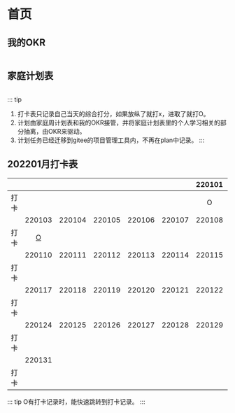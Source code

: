 # 首页

## 我的OKR
<p>
    <img :src="$withBase('/okr/okr-1211.png')" alt="">
</p>


## 家庭计划表
<p>
    <img :src="$withBase('/home/homeplan.png')" alt="">
</p>


::: tip
1. 打卡表只记录自己当天的综合打分，如果放纵了就打x，进取了就打O。
2. 计划由家庭周计划表和我的OKR接管，并将家庭计划表里的个人学习相关的部分抽离，由OKR来驱动。
3. 计划任务已经迁移到gitee的项目管理工具内，不再在plan中记录。
:::



## 202201月打卡表

|      |                                     |        |        |        |        | 220101 | 220102 |
| :--: | :---------------------------------: | :----: | :----: | :----: | :----: | :----: | :----: |
| 打卡 |                                     |        |        |        |        |   O    |   O    |
|      |               220103                | 220104 | 220105 | 220106 | 220107 | 220108 | 220109 |
| 打卡 | [O](./zh/2022/a01.html#_2022-01-03) |        |        |        |        |        |        |
|      |               220110                | 220111 | 220112 | 220113 | 220114 | 220115 | 220116 |
| 打卡 |                                     |        |        |        |        |        |        |
|      |               220117                | 220118 | 220119 | 220120 | 220121 | 220122 | 220123 |
| 打卡 |                                     |        |        |        |        |        |        |
|      |               220124                | 220125 | 220126 | 220127 | 220128 | 220129 | 220130 |
| 打卡 |                                     |        |        |        |        |        |        |
|      |               220131                |        |        |        |        |        |        |
| 打卡 |                                     |        |        |        |        |        |        |



::: tip
O有打卡记录时，能快速跳转到打卡记录。
:::
